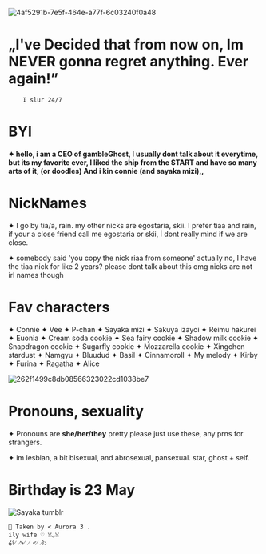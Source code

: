 

![4af5291b-7e5f-464e-a77f-6c03240f0a48](https://github.com/user-attachments/assets/51e0cbf2-23cf-4ddc-83ad-2f20e285c48c)
 

# „I've Decided that from now on, Im NEVER gonna regret anything. Ever again!”


        I slur 24/7

# BYI 
  
**✦ hello, i am a CEO of gambleGhost, I usually dont talk about it everytime, but its my favorite ever, I liked the ship from the START and have so many arts of it, (or doodles) And i kin connie (and sayaka mizi),,**


# NickNames
✦ I go by tia/a, rain. my other nicks are egostaria, skii. I prefer tiaa and rain, if your a close friend call me egostaria or skii, İ dont really mind if we are close. 

✦ somebody said 'you copy the nick riaa from someone' actually no, I have the tiaa nick for like 2 years? please dont talk about this omg nicks are not irl names though

# Fav characters
✦ Connie
✦ Vee
✦ P-chan
✦ Sayaka mizi
✦ Sakuya izayoi
✦ Reimu hakurei
✦ Euonia
✦ Cream soda cookie
✦ Sea fairy cookie
✦ Shadow milk cookie
✦ Snapdragon cookie
✦ Sugarfly cookie
✦ Mozzarella cookie
✦ Xingchen stardust
✦ Namgyu
✦ Bluudud
✦ Basil
✦ Cinnamoroll
✦ My melody
✦ Kirby
✦ Furina
✦ Ragatha
✦ Alice

![262f1499c8db08566323022cd1038be7](https://github.com/user-attachments/assets/7a6bcc9b-fd10-4957-94e6-e3f22715a740)



# Pronouns, sexuality
✦ Pronouns are **she/her/they** pretty please just use these, any prns for strangers. 

✦ im lesbian, a bit bisexual, and abrosexual, pansexual. star, ghost + self.

# Birthday is 23 May


![Sayaka tumblr](https://github.com/user-attachments/assets/abc1243c-2a7c-4c09-a23d-48b1364cc94b)



    🌷 Taken by < Aurora 3 . 
    ily wife ♡ ꈍ◡ꈍ
    ໒꒰⁄ ⁄>⁄ ⁄ <⁄ ⁄꒱১
      
      
     
      
  

     
